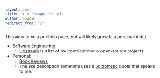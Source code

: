 ```yaml
---
layout: post
title: "I'm **Bogdan**. Hi!"
author: bogdan
redirect_from: "/"
---
```

This aims to be a portfolio page, but will likely grow to a personal index.

* Software Engineering
    * [Upstream](/upstream) is a list of my contributions to open-source projects.
* Personal:
    * [Book Reviews](/reviews).
    * The site description sometime uses a [Boldomatic](http://boldomatic.com/) quote that speaks to me.

<!---
TODO:
* there should be a "Listening to" lastfm JS powered subtitle.
* need to create JS to download goodreads / imdb reviews.
--->
